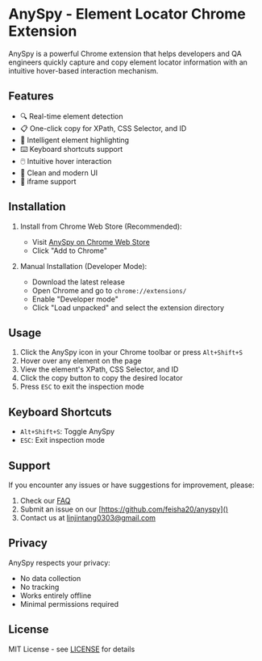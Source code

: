 # AnySpy - Element Locator Chrome Extension

AnySpy is a powerful Chrome extension that helps developers and QA engineers quickly capture and copy element locator information with an intuitive hover-based interaction mechanism.

## Features

- 🔍 Real-time element detection
- 📋 One-click copy for XPath, CSS Selector, and ID
- 🎯 Intelligent element highlighting
- ⌨️ Keyboard shortcuts support
- 🖱️ Intuitive hover interaction
- 🎨 Clean and modern UI
- 🔄 iframe support

## Installation

1. Install from Chrome Web Store (Recommended):
   - Visit [AnySpy on Chrome Web Store]()
   - Click "Add to Chrome"

2. Manual Installation (Developer Mode):
   - Download the latest release
   - Open Chrome and go to `chrome://extensions/`
   - Enable "Developer mode"
   - Click "Load unpacked" and select the extension directory

## Usage

1. Click the AnySpy icon in your Chrome toolbar or press `Alt+Shift+S`
2. Hover over any element on the page
3. View the element's XPath, CSS Selector, and ID
4. Click the copy button to copy the desired locator
5. Press `ESC` to exit the inspection mode

## Keyboard Shortcuts

- `Alt+Shift+S`: Toggle AnySpy
- `ESC`: Exit inspection mode

## Support

If you encounter any issues or have suggestions for improvement, please:
1. Check our [FAQ](FAQ.md)
2. Submit an issue on our [https://github.com/feisha20/anyspy]()
3. Contact us at [linjintang0303@gmail.com](mailto:linjintang0303@gmail.com)

## Privacy

AnySpy respects your privacy:
- No data collection
- No tracking
- Works entirely offline
- Minimal permissions required

## License

MIT License - see [LICENSE](LICENSE) for details
